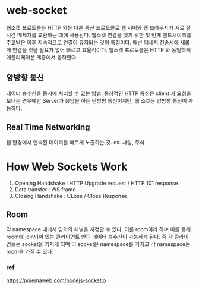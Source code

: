 # web-socket

웹소켓 프로토콜은 HTTP 와는 다른 통신 프로토콜로 웹 서버와 웹 브라우저가 서로 실시간 메세지를 교환하는 데에 사용된다.
웹소켓 연결을 맺기 위한 첫 번째 핸드셰이크를 주고받은 이후 지속적으로 연결이 유지되는 것이 특징이다.
매번 메세지 전송시에 새롭게 연결을 맺을 필요가 없어 빠르고 효율적이다.
웹소켓 프로토콜은 HTTP 와 동일하게 애플리케이션 계층에서 동작한다.

## 양방향 통신

데이터 송수신을 동시에 처리할 수 있는 방법.
통상적인 HTTP 통신은 client 가 요청을 보내는 경우에만 Server가 응답을 하는 단방향 통신이지만,
웹 소켓은 양방향 통신이 가능하다.

## Real Time Networking

웹 환경에서 연속된 데이터를 빠르게 노출하는 것.
ex. 채팅, 주식

# How Web Sockets Work

1. Opening Handshake : HTTP Upgrade request / HTTP 101 response
2. Data transfer : WS frame
3. Closing Handshake : CLose / Close Response

## Room

각 namespace 내에서 임의의 채널을 지정할 수 있다. 이를 room이라 하며 이를 통해 room에 join되어 있는 클라이언트 만의 데이터 송수신이 가능하게 된다.
즉 각 클라이언트는 socket을 가지게 되며 이 socket은 namespace를 가지고 각 namespace는 room을 가질 수 있다.

### ref

https://poiemaweb.com/nodejs-socketio
